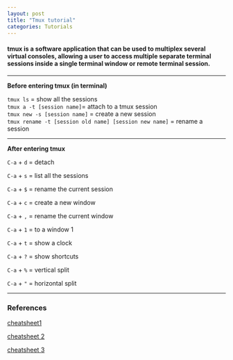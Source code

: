 ```yaml
---
layout: post
title: "Tmux tutorial"
categories: Tutorials
---
```


#### tmux is a software application that can be used to multiplex several virtual consoles, allowing a user to access multiple separate terminal sessions inside a single terminal window or remote terminal session.  

-----

**Before entering tmux (in terminal)**

`tmux ls` = show all the sessions  
`tmux a -t [session name]`= attach to a tmux session  
`tmux new -s [session name]` = create a new session  
`tmux rename -t [session old name] [session new name]` = rename a session  

-----
**After entering tmux**

`C-a` + `d` = detach

`C-a` + `s` = list all the sessions

`C-a` + `$` = rename the current session

`C-a` + `c` = create a new window

`C-a` + `,` = rename the current window

`C-a` + `1` = to a window 1

`C-a` + `t` = show a clock

`C-a` + `?` = show shortcuts

`C-a` + `%` = vertical split

`C-a` + `"` = horizontal split

---
### References

[cheatsheet1](http://www.hamvocke.com/blog/a-quick-and-easy-guide-to-tmux/)

[cheatsheet 2](http://harttle.land/2015/11/06/tmux-startup.html)

[cheatsheet 3](https://gist.github.com/henrik/1967800)
